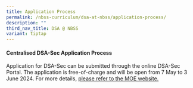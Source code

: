 ```yaml
---
title: Application Process
permalink: /nbss-curriculum/dsa-at-nbss/application-process/
description: ""
third_nav_title: DSA @ NBSS
variant: tiptap
---
```

<h4>Centralised DSA-Sec Application Process</h4>
<p>Application for DSA-Sec can be submitted through the online DSA-Sec Portal.
The application is free-of-charge and will be open from 7 May to 3 June
2024. For more details, <a href="http://www.moe.gov.sg/dsa-sec" rel="noopener noreferrer nofollow" target="_blank">please refer to the MOE website.</a>
</p>
<p></p>